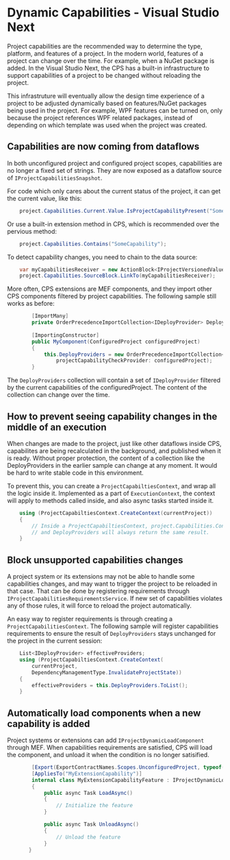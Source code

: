 Dynamic Capabilities - Visual Studio Next
====================

Project capabilities are the recommended way to determine the type, platform,
and features of a project. In the modern world, features of a project can change over the time.
For example, when a NuGet package is added.  In the Visual Studio Next,
the CPS has a built-in infrastructure to support capabilities of a project to be changed without
reloading the project.

This infrastruture will eventually allow the design time experience of
a project to be adjusted dynamically based on features/NuGet packages being used in the project.
For example, WPF features can be turned on, only because the project references WPF related packages,
instead of depending on which template was used when the project was created.
 

Capabilities are now coming from dataflows
---------------------------------------------------
In both unconfigured project and configured project scopes, capabilities are no longer a fixed set of strings. 
They are now exposed as a dataflow source of `IProjectCapabilitiesSnapshot`.

For code which only cares about the current status of the project, it can get the current value,
like this:

```csharp
    project.Capabilities.Current.Value.IsProjectCapabilityPresent("SomeCapability");
```

Or use a built-in extension method in CPS, which is recommended over the pervious method:

```csharp
    project.Capabilities.Contains("SomeCapability");
```

To detect capability changes, you need to chain to the data source:

```csharp
    var myCapabilitiesReceiver = new ActionBlock<IProjectVersionedValue<IProjectCapabilitiesSnapshot>>(...);
    project.Capabilities.SourceBlock.LinkTo(myCapabilitiesReceiver);
```

More often, CPS extensions are MEF components, and they import other CPS components filtered by project
capabilities. The following sample still works as before:

```csharp
        [ImportMany]
        private OrderPrecedenceImportCollection<IDeployProvider> DeployProviders { get; set; }
        
        [ImportingConstructor]
        public MyComponent(ConfiguredProject configuredProject)
        {
            this.DeployProviders = new OrderPrecedenceImportCollection<IDeployProvider>(
                projectCapabilityCheckProvider: configuredProject);
        }       
```

The `DeployProviders` collection will contain a set of `IDeployProvider` filtered by the current capabilities
of the configuredProject. The content of the collection can change over the time. 

How to prevent seeing capability changes in the middle of an execution
---------------------------------------------------
When changes are made to the project, just like other dataflows inside CPS, capabilites are being recalculated
in the background, and published when it is ready. Without proper protection, the content of a collection
like the DeployProviders in the earlier sample can change at any moment. It would be hard to write stable
code in this environment.

To prevent this, you can create a `ProjectCapabiltiesContext`, and wrap all the logic
inside it. Implemented as a part of `ExecutionContext`, the context will apply to methods called inside, and
also async tasks started inside it. 

```csharp
    using (ProjectCapabiltiesContext.CreateContext(currentProject))
    {
        // Inside a ProjectCapabiltiesContext, project.Capabilities.Contains("SomeCapability")
        // and DeployProviders will always return the same result.
    }
```

Block unsupported capabilities changes
---------------------------------------------------
A project system or its extensions may not be able to handle some capabilities changes,
and may want to trigger the project to be reloaded in that case.
That can be done by registering requirements through `IProjectCapabilitiesRequirementsService`.
If new set of capabilities violates any of those rules, it will force to reload the project automatically.

An easy way to register requirements is through creating a `ProjectCapabilitiesContext`.  The following
sample will register capabilities requirements to ensure the result of `DeployProviders` stays unchanged
for the project in the current session:

```csharp
    List<IDeployProvider> effectiveProviders;
    using (ProjectCapabiltiesContext.CreateContext(
        currentProject,
        DependencyManagementType.InvalidateProjectState))
    {
        effectiveProviders = this.DeployProviders.ToList();
    }
```

Automatically load components when a new capability is added
---------------------------------------------------
Project systems or extensions can add `IProjectDynamicLoadComponent` through MEF. 
When capabilities requirements are satisfied, CPS will load the component, 
and unload it when the condition is no longer satisified.

```csharp
        [Export(ExportContractNames.Scopes.UnconfiguredProject, typeof(IProjectDynamicLoadComponent))]
        [AppliesTo("MyExtensionCapability")]
        internal class MyExtensionCapabilityFeature : IProjectDynamicLoadComponent
        {
            public async Task LoadAsync()
            {
                // Initialize the feature
            }

            public async Task UnloadAsync()
            {
                // Unload the feature
            }
       }
 ```
       
